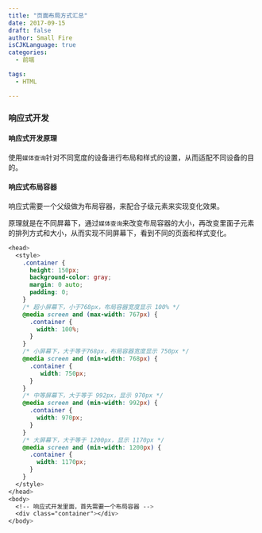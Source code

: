 ```yaml
---
title: "页面布局方式汇总"
date: 2017-09-15
draft: false
author: Small Fire
isCJKLanguage: true
categories: 
  - 前端

tags: 
  - HTML

---
```


### 响应式开发

#### 响应式开发原理

使用`媒体查询`针对不同宽度的设备进行布局和样式的设置，从而适配不同设备的目的。

#### 响应式布局容器

响应式需要一个父级做为布局容器，来配合子级元素来实现变化效果。

原理就是在不同屏幕下，通过`媒体查询`来改变布局容器的大小，再改变里面子元素的排列方式和大小，从而实现不同屏幕下，看到不同的页面和样式变化。

```css
<head>
  <style>
    .container {
      height: 150px;
      background-color: gray;
      margin: 0 auto;
      padding: 0;
    }
    /* 超小屏幕下，小于768px，布局容器宽度显示 100% */
    @media screen and (max-width: 767px) {
      .container {
        width: 100%;
      }
    }
    /* 小屏幕下，大于等于768px，布局容器宽度显示 750px */
    @media screen and (min-width: 768px) {
      .container {
         width: 750px;
      }
    }
    /* 中等屏幕下，大于等于 992px，显示 970px */
    @media screen and (min-width: 992px) {
      .container {
        width: 970px;
      }
    }
    /* 大屏幕下，大于等于 1200px，显示 1170px */
    @media screen and (min-width: 1200px) {
      .container {
        width: 1170px;
      }
    }
  </style>
</head>
<body>
  <!-- 响应式开发里面，首先需要一个布局容器 -->
  <div class="container"></div>
</body>
```

